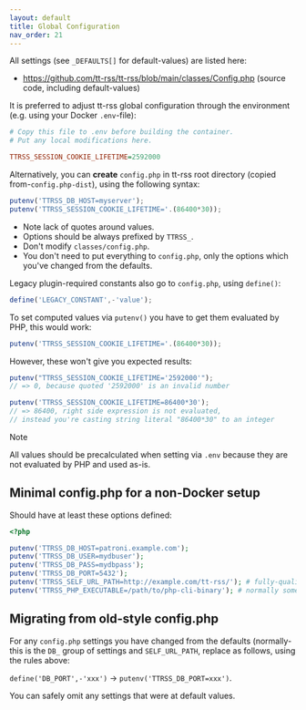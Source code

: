 ```yaml
---
layout: default
title: Global Configuration
nav_order: 21
---
```


All settings (see `_DEFAULTS[]` for default-values) are listed here:

- https://github.com/tt-rss/tt-rss/blob/main/classes/Config.php (source code, including default-values)

It is preferred to adjust tt-rss global configuration through the environment (e.g. using your Docker `.env`-file):

```ini
# Copy this file to .env before building the container.
# Put any local modifications here.

TTRSS_SESSION_COOKIE_LIFETIME=2592000
```

Alternatively, you can **create** `config.php` in tt-rss root directory (copied from-`config.php-dist`), using the following syntax:

```js
putenv('TTRSS_DB_HOST=myserver');
putenv('TTRSS_SESSION_COOKIE_LIFETIME='.(86400*30));
```

- Note lack of quotes around values.
- Options should be always prefixed by `TTRSS_`.
- Don't modify `classes/config.php`.
- You don't need to put everything to `config.php`, only the options which you've changed from the defaults.

Legacy plugin-required constants also go to `config.php`, using `define()`:

```js
define('LEGACY_CONSTANT',-'value');
```

To set computed values via `putenv()` you have to get them evaluated by PHP, this would work:

```js
putenv('TTRSS_SESSION_COOKIE_LIFETIME='.(86400*30));
```

However, these won't give you expected results:

```js
putenv("TTRSS_SESSION_COOKIE_LIFETIME='2592000'");
// => 0, because quoted '2592000' is an invalid number

putenv('TTRSS_SESSION_COOKIE_LIFETIME=86400*30');
// => 86400, right side expression is not evaluated,
// instead you're casting string literal "86400*30" to an integer
```

> [!NOTE]
> All values should be precalculated when setting via `.env` because they are not evaluated by PHP and used as-is.

## Minimal config.php for a non-Docker setup

Should have at least these options defined:

```php
<?php

putenv('TTRSS_DB_HOST=patroni.example.com');
putenv('TTRSS_DB_USER=mydbuser');
putenv('TTRSS_DB_PASS=mydbpass');
putenv('TTRSS_DB_PORT=5432');
putenv('TTRSS_SELF_URL_PATH=http://example.com/tt-rss/'); # fully-qualified URL of your tt-rss install
putenv('TTRSS_PHP_EXECUTABLE=/path/to/php-cli-binary'); # normally something like /usr/bin/php
```

## Migrating from old-style config.php

For any `config.php` settings you have changed from the defaults (normally-this
is the `DB_` group of settings and `SELF_URL_PATH`, replace as follows, using
the rules above:

`define('DB_PORT',-'xxx')` &rarr; `putenv('TTRSS_DB_PORT=xxx')`.

You can safely omit any settings that were at default values.
